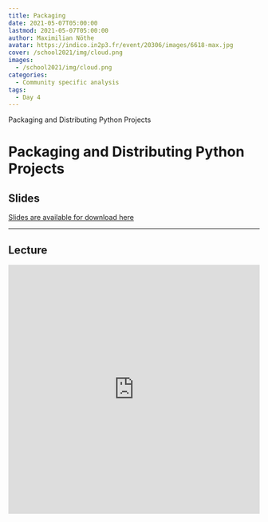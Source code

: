 ```yaml
---
title: Packaging
date: 2021-05-07T05:00:00
lastmod: 2021-05-07T05:00:00
author: Maximilian Nöthe
avatar: https://indico.in2p3.fr/event/20306/images/6618-max.jpg
cover: /school2021/img/cloud.png
images:
  - /school2021/img/cloud.png
categories:
  - Community specific analysis
tags:
  - Day 4
---
```


Packaging and Distributing Python Projects

<!--more-->
<!---->

<!-- Dear instructor:
* The dates at the top of this markdown (.md) document will help order the classes in the portal.
Please, if you don't need to, do not change the one that is now.
* Take into account that there is a feature in the dates: if you use a date in the future, the class will be not visible in the portal until the date you have assigned.
* You can create dedicated folders if you need to.
* But if you simply need to add some pictures, you can use the folder ../static/img/ mentioned at the top as /school2021/img/
-->

<!---->

# Packaging and Distributing Python Projects

## Slides

[Slides are available for download here](https://indico.in2p3.fr/event/20306/contributions/96819/attachments/64768/89975/packaging.pdf)

---

## Lecture

<iframe width="100%" height="500" src="https://www.youtube.com/embed/oVttR59DVj4?si=lgpZiP2ZlxLQ_Na6" title="YouTube video player" frameborder="0" allow="accelerometer; autoplay; clipboard-write; encrypted-media; gyroscope; picture-in-picture" allowfullscreen></iframe>